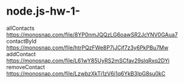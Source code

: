 # node.js-hw-1-

allContacts https://monosnap.com/file/8YP0nmJQQzLG6oawSR2JcYNV0GAua7
contactById https://monosnap.com/file/htrPQzFWe8P7jJCjf7z3y6PkPBu7Mw
addContact https://monosnap.com/file/L61wY85UyRS2mSCfav29sIqRxq2DYi
removeContact https://monosnap.com/file/LzwbzXkTj1zV6i1q6YkB3IpG8su0kC
